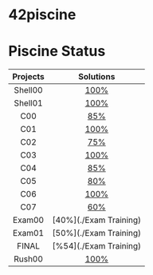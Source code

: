 # 42piscine
 # Piscine Status
| Projects      | Solutions  |
| :--------------:| :----------:|
| Shell00 | [100%](./Shell00) |
| Shell01 |  [100%](./Shell01)  |
| C00 | [85%](./C00) | 
| C01 | [100%](./C01) | 
| C02 | [75%](./C02) | 
| C03 |  [100%](./C03) | 
| C04 |  [85%](./C04)| 
| C05 | [80%](./C05)| 
| C06 | [100%](./C06) | 
| C07 |  [60%](./C07)| 
| Exam00 | [40%](./Exam Training) | 
| Exam01 | [50%](./Exam Training) | 
| FINAL | [%54](./Exam Training) | 
| Rush00 | [100%](./) |
